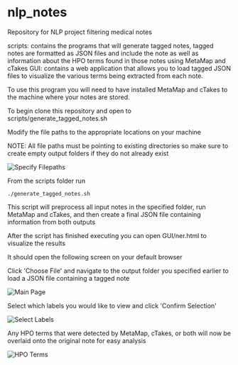 # nlp_notes
Repository for NLP project filtering medical notes

scripts: contains the programs that will generate tagged notes, tagged notes are formatted as JSON files and include the note as well as information about the HPO terms found in those notes using MetaMap and cTakes
GUI: contains a web application that allows you to load tagged JSON files to visualize the various terms being extracted from each note.  

To use this program you will need to have installed MetaMap and cTakes to the machine where your notes are stored.

To begin clone this repository and open to scripts/generate_tagged_notes.sh 

Modify the file paths to the appropriate locations on your machine

NOTE: All file paths must be pointing to existing directories so make sure to create empty output folders if they do not already exist 

![Specify Filepaths](https://github.com/WGLab/nlp_notes/blob/main/docs/images/filepaths.PNG)

From the scripts folder run
```
./generate_tagged_notes.sh 
```

This script will preprocess all input notes in the specified folder, run MetaMap and cTakes, and then create a final JSON file containing information from both outputs

After the script has finished executing you can open GUI/ner.html to visualize the results

It should open the following screen on your default browser

Click 'Choose File' and navigate to the output folder you specified earlier to load a JSON file containing a tagged note 

![Main Page](https://github.com/WGLab/nlp_notes/blob/main/docs/images/main.PNG)

Select which labels you would like to view and click 'Confirm Selection'

![Select Labels](https://github.com/WGLab/nlp_notes/blob/main/docs/images/labels.PNG)

Any HPO terms that were detected by MetaMap, cTakes, or both will now be overlaid onto the original note for easy analysis

![HPO Terms](https://github.com/WGLab/nlp_notes/blob/main/docs/images/hpo.PNG)
